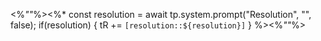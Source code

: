 <%_""_%><%*
const resolution = await tp.system.prompt("Resolution", "", false);
if(resolution) {
	tR += `[resolution::${resolution}]`
}
%><%_""_%>
